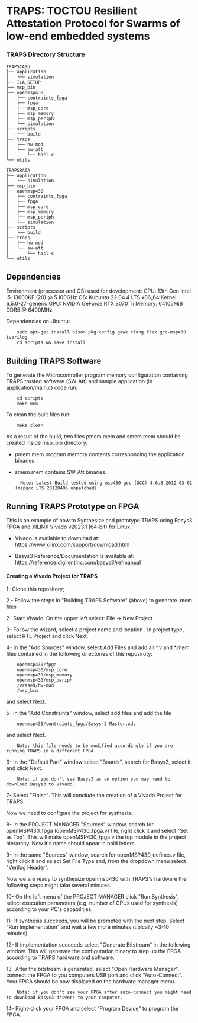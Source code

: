 # TRAPS: TOCTOU Resilient Attestation Protocol for Swarms of low-end embedded systems

### TRAPS Directory Structure

    TRAPSCASU
    ├── application
    │   └── simulation
    ├── ILA_SETUP
    ├── msp_bin
    ├── openmsp430
    │   ├── contraints_fpga
    │   ├── fpga
    │   ├── msp_core
    │   ├── msp_memory
    │   ├── msp_periph
    │   └── simulation
    ├── scripts
    │   └── build
    ├── traps
    │   ├── hw-mod
    │   └── sw-att
    │       └── hacl-c
    └── utils

    TRAPSRATA
    ├── application
    │   └── simulation
    ├── msp_bin
    ├── openmsp430
    │   ├── contraints_fpga
    │   ├── fpga
    │   ├── msp_core
    │   ├── msp_memory
    │   ├── msp_periph
    │   └── simulation
    ├── scripts
    │   └── build
    ├── traps
    │   ├── hw-mod
    │   └── sw-att
    │       └── hacl-c
    └── utils


## Dependencies

Environment (processor and OS) used for development:
CPU: 13th Gen Intel i5-13600KF (20) @ 5.100GHz
OS: Kubuntu 22.04.4 LTS x86_64 
Kernel: 6.5.0-27-generic
GPU: NVIDIA GeForce RTX 3070 Ti
Memory: 64105MiB DDR5 @ 6400MHz

Dependencies on Ubuntu:

		sudo apt-get install bison pkg-config gawk clang flex gcc-msp430 iverilog
		cd scripts && make install

## Building TRAPS Software
To generate the Microcontroller program memory configuration containing TRAPS trusted software (SW-Att) and sample application (in application/main.c) code run:

        cd scripts
        make mem

To clean the built files run:

        make clean

As a result of the build, two files pmem.mem and smem.mem should be created inside msp_bin directory:

- pmem.mem program memory contents corresponding the application binaries

- smem.mem contains SW-Att binaries.

        Note: Latest Build tested using msp430-gcc (GCC) 4.6.3 2012-03-01 (mspgcc LTS 20120406 unpatched)

## Running TRAPS Prototype on FPGA

This is an example of how to Synthesize and prototype TRAPS using Basys3 FPGA and XILINX Vivado v2023.1 (64-bit) for Linux

- Vivado is available to download at: https://www.xilinx.com/support/download.html

- Basys3 Reference/Documentation is available at: https://reference.digilentinc.com/basys3/refmanual

#### Creating a Vivado Project for TRAPS

1- Clone this repository;

2 - Follow the steps in "Building TRAPS Software" (above) to generate .mem files

2- Start Vivado. On the upper left select: File -> New Project

3- Follow the wizard, select a project name and location . In project type, select RTL Project and click Next.

4- In the "Add Sources" window, select Add Files and add all *.v and *.mem files contained in the following directories of this reposiroty:

        openmsp430/fpga
        openmsp430/msp_core
        openmsp430/msp_memory
        openmsp430/msp_periph
        /vrased/hw-mod
        /msp_bin

and select Next.

5- In the "Add Constraints" window, select add files and add the file

        openmsp430/contraints_fpga/Basys-3-Master.xdc

and select Next.

        Note: this file needs to be modified accordingly if you are running TRAPS in a different FPGA.

6- In the "Default Part" window select "Boards", search for Basys3, select it, and click Next.

        Note: if you don't see Basys3 as an option you may need to download Basys3 to Vivado.

7- Select "Finish". This will conclude the creation of a Vivado Project for TRAPS.

Now we need to configure the project for systhesis.

8- In the PROJECT MANAGER "Sources" window, search for openMSP430_fpga (openMSP430_fpga.v) file, right click it and select "Set as Top".
This will make openMSP430_fpga.v the top module in the project hierarchy. Now it's name should apear in bold letters.

9- In the same "Sources" window, search for openMSP430_defines.v file, right click it and select Set File Type and, from the dropdown menu select "Verilog Header".

Now we are ready to synthesize openmsp430 with TRAPS's hardware the following steps might take several minutes.

10- On the left menu of the PROJECT MANAGER click "Run Synthesis", select execution parameters (e.g, number of CPUs used for synthesis) according to your PC's capabilities.

11- If synthesis succeeds, you will be prompted with the next step. Select "Run Implementation" and wait a few more minutes (tipically ~3-10 minutes).

12- If implementation succeeds select "Generate Bitstream" in the following window. This will generate the configuration binary to step up the FPGA according to TRAPS hardware and software.

13- After the bitstream is generated, select "Open Hardware Manager", connect the FPGA to you computers USB port and click "Auto-Connect".
Your FPGA should be now displayed on the hardware manager menu.

        Note: if you don't see your FPGA after auto-connect you might need to download Basys3 drivers to your computer.

14- Right-click your FPGA and select "Program Device" to program the FPGA.

